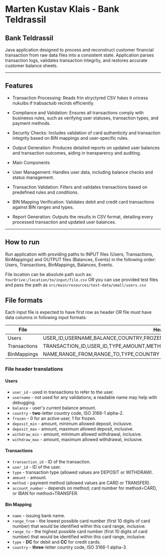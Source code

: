 # Marten Kustav Klais - Bank Teldrassil

## Bank Teldrassil
Java application designed to process and reconstruct customer financial transaction from raw data files into a consistent state.
Application parses transaction logs, validates transaction integrity, and restores accurate customer balance sheets.

---

## Features
- Transaction Processing: Reads frin stryctyred CSV fukes ti oricess nukuibs if trabsactuib recirds efficiently.
- Compliance and Validation: Ensures all transactions comply with busineess rules, such as verifying user statuses, transaction types, and payment methods.
- Security Checks: Includes validation of card authenticity and transaction integrity based on BIN mappings and user-specific rules.
- Output Generation: Produces detailed reports on updated user balances and transaction outcomes, aiding in transparency and auditing.

- Main Components
- User Management: Handles user data, including balance checks and status management.
- Transaction Validation: Filters and validates transactions based on predefined rules and conditions.
- BIN Mapping Verification: Validates debit and credit card transactions against BIN ranges and types.
- Report Generation: Outputs the results in CSV format, detailing every processed transaction and updated user balances.

---

## How to run
Run application with providing paths to INPUT files (Users, Transactions, BinMappings) and OUTPUT files (Balances, Events) in the following order:
Users, Transactions, BinMappings, Balances, Events.

File location can be absolute path such as: `YourDrive:/location/to/input/file.csv` OR you can use provided test files and pass the path as `src/main/resources/test-data/small/users.csv`

## File formats
Each input file is expected to have first row as header OR file must have data columns in following input formats:

| File         | Header                                                                        |
|--------------|-------------------------------------------------------------------------------|
| Users        | USER_ID,USERNAME,BALANCE,COUNTRY,FROZEN,DEPOSIT_MIN,WITHDRAW_MIN,WITHDRAW_MAX |
| Transactions | TRANSACTION_ID,USER_ID,TYPE,AMOUNT,METHOD,ACCOUNT_NUMBER                      |
| BinMappings  | NAME,RANGE_FROM,RANGE_TO,TYPE,COUNTRY                                         |

### File header translations
#### Users
- `user_id` - used in transactions to refer to the user.
- `username` - not used for any validations; a readable name may help with debugging.
- `balance` - user's current balance amount.
- `country` - **two**-letter country code, ISO 3166-1 alpha-2.
- `frozen` - 0 for an active user, 1 for frozen.
- `deposit_min` - amount, minimum allowed deposit, inclusive.
- `deposit_max` - amount, maximum allowed deposit, inclusive.
- `withdraw_min` - amount, minimum allowed withdrawal, inclusive.
- `withdraw_max` - amount, maximum allowed withdrawal, inclusive.

#### Transactions
- `transaction_id` - ID of the transaction.
- `user_id` - ID of the user.
- `type` - transaction type (allowed values are DEPOSIT or WITHDRAW).
- `amount` - amount.
- `method` - payment method (allowed values are CARD or TRANSFER).
- `account_number` - depends on method; card number for method=CARD, or IBAN for method=TRANSFER.

#### Bin Mapping
- `name` - issuing bank name.
- `range_from` - the lowest possible card number (first 10 digits of card number) that would be identified within this card range, inclusive.
- `range_to` - the highest possible card number (first 10 digits of card number) that would be identified within this card range, inclusive.
- `type` - **DC** for debit and **CC** for credit cards.
- `country` - **three**-letter country code, ISO 3166-1 alpha-3.

